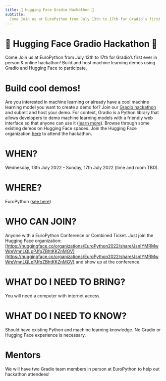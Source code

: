 ```yaml
---
title: 🤗 Hugging Face Gradio Hackathon 🤗
subtitle:
  Come Join us at EuroPython from July 13th to 17th for Gradio’s first ever in person & online hackathon! Build and host machine learning demos using Gradio and Hugging Face to participate.
---
```

# 🤗 Hugging Face Gradio Hackathon 🤗
Come Join us at EuroPython from July 13th to 17th for Gradio’s first ever in person & online hackathon! Build and host machine learning demos using Gradio and Hugging Face to participate.

# Build cool demos!
 Are you interested in machine learning or already have a cool machine learning model you want to create a demo for? Join our [Gradio hackathon](https://huggingface.co/EuroPython2022) and submit and host your demo. For context, Gradio is a Python library that allows developers to demo machine learning models with a friendly web interface so that anyone can use it ([learn more](http://gradio.app)). Browse through some existing demos on Hugging Face spaces. Join the Hugging Face organization [here](https://huggingface.co/organizations/EuroPython2022/share/JsnIYMRMwWreVmnLQLpPJfqZBhtKKZnMGV) to attend the hackathon.
 
 
# WHEN?
Wednesday, 13th July 2022 - Sunday, 17th July 2022 (time and room TBD).
 
# WHERE?
EuroPython ([see here](https://ep2022.europython.eu))

# WHO CAN JOIN?
Anyone with a EuroPython Conference or Combined Ticket. Just join the Hugging Face organization: [https://huggingface.co/organizations/EuroPython2022/share/JsnIYMRMwWreVmnLQLpPJfqZBhtKKZnMGV](https://huggingface.co/organizations/EuroPython2022/share/JsnIYMRMwWreVmnLQLpPJfqZBhtKKZnMGV) and show up at the conference.
 
# WHAT DO I NEED TO BRING?
You will need a computer with internet access.
 
# WHAT DO I NEED TO KNOW?
Should have existing Python and machine learning knowledge. No Gradio or Hugging Face experience is necessary. 
 
# Mentors
We will have two Gradio team members in person at EuroPython to help out hackathon attendees!